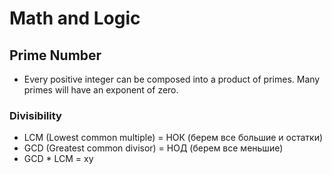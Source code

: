 # Math and Logic

## Prime Number
- Every positive integer can be composed into a product of primes. Many primes will have an exponent of zero.

### Divisibility
- LCM (Lowest common multiple) = НОК (берем все большие и остатки)
- GCD (Greatest common divisor) = НОД (берем все меньшие)
- GCD * LCM = xy

